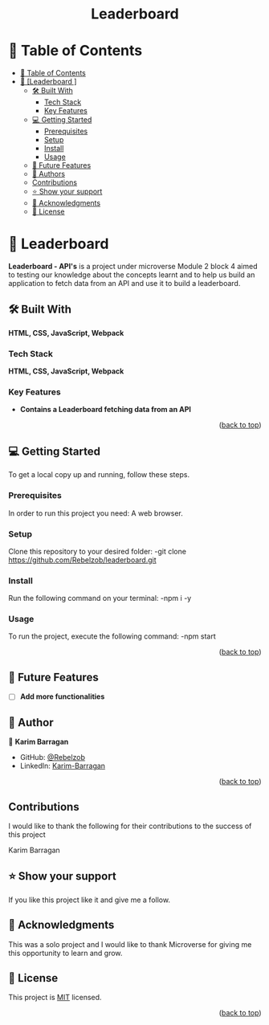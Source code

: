 <a name="readme-top"></a>


<div align="center">
  

  <h1><b>Leaderboard</b></h1>

</div>

# 📗 Table of Contents

- [📗 Table of Contents](#-table-of-contents)
- [📖 [Leaderboard ] ](#leaderboard)
  - [🛠 Built With](#built-with)
    - [Tech Stack](#tech-stack)
    - [Key Features ](#key-features-)
  - [💻 Getting Started ](#getting-started)
    - [Prerequisites](#prerequisites)
    - [Setup](#setup)
    - [Install](#install)
    - [Usage](#usage)
  - [🔭 Future Features ](#future-features)
  - [👥 Authors ](#author)
  - [Contributions](#contributions)
  - [⭐️ Show your support ](#️support)
  - [🙏 Acknowledgments ](#acknowledgments)
  - [📝 License ](#license)


# 📖 Leaderboard <a name="leaderboard"></a>
**Leaderboard - API's** is a project under microverse Module 2 block 4 aimed to testing our knowledge about the concepts learnt and to help us build an application to fetch data from an API and use it to build a leaderboard.
## 🛠 Built With <a name="build-with"></a>

**HTML, CSS, JavaScript, Webpack**

### Tech Stack <a name="tech-stack"></a>

**HTML, CSS, JavaScript, Webpack**

### Key Features <a name="key-features"></a>
- **Contains a Leaderboard fetching data from an API**

<p align="right">(<a href="#readme-top">back to top</a>)</p>
 

## 💻 Getting Started <a name="getting-started"></a>

To get a local copy up and running, follow these steps.

### Prerequisites <a name="prerequisites"></a>

In order to run this project you need: A web browser.
### Setup <a name="setup"></a>

Clone this repository to your desired folder: 
-git clone https://github.com/Rebelzob/leaderboard.git

### Install <a name="install"></a>

Run the following command on your terminal:
-npm i -y

### Usage <a name="usage"></a>

To run the project, execute the following command:
-npm start

<p align="right">(<a href="#readme-top">back to top</a>)</p>


## 🔭 Future Features <a name="future-features"></a>

- [ ]  **Add more functionalities**

## 👥 Author <a name="authors"></a>

👤 **Karim Barragan**

- GitHub: [@Rebelzob](https://github.com/Rebelzob)
- LinkedIn: [Karim-Barragan](https://www.linkedin.com/in/karim-barragan/)

<p align="right">(<a href="#readme-top">back to top</a>)</p>

## Contributions

I would like to thank the following for their contributions to the success of this project

Karim Barragan

## ⭐️ Show your support <a name="support"></a>
 
If you like this project like it and give me a follow.


## 🙏 Acknowledgments <a name="acknowledgements"></a>

This was a solo project and I would like to thank Microverse for giving me this opportunity to learn and grow.



## 📝 License <a name="license"></a>

This project is [MIT](./LICENSE) licensed.


<p align="right">(<a href="#readme-top">back to top</a>)</p>

